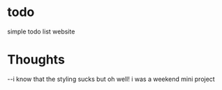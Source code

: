 # todo
simple todo list website

# Thoughts
--i know that the styling sucks but oh well! i was a weekend mini project
